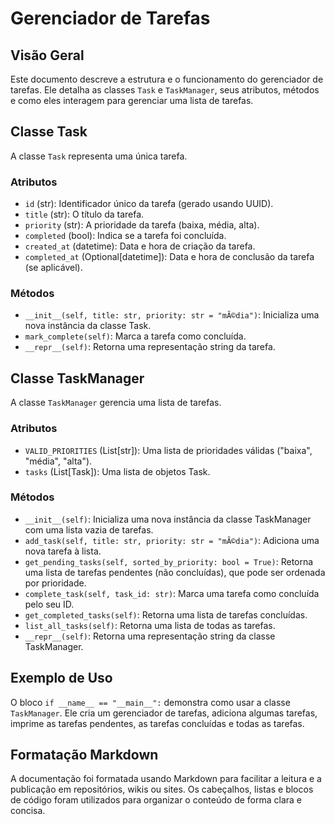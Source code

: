 # Gerenciador de Tarefas

## Visão Geral
Este documento descreve a estrutura e o funcionamento do gerenciador de tarefas. Ele detalha as classes `Task` e `TaskManager`, seus atributos, métodos e como eles interagem para gerenciar uma lista de tarefas.

## Classe Task
A classe `Task` representa uma única tarefa.

### Atributos
- `id` (str): Identificador único da tarefa (gerado usando UUID).
- `title` (str): O título da tarefa.
- `priority` (str): A prioridade da tarefa (baixa, média, alta).
- `completed` (bool): Indica se a tarefa foi concluída.
- `created_at` (datetime): Data e hora de criação da tarefa.
- `completed_at` (Optional[datetime]): Data e hora de conclusão da tarefa (se aplicável).

### Métodos
- `__init__(self, title: str, priority: str = "mÃ©dia")`: Inicializa uma nova instância da classe Task.
- `mark_complete(self)`: Marca a tarefa como concluída.
- `__repr__(self)`: Retorna uma representação string da tarefa.

## Classe TaskManager
A classe `TaskManager` gerencia uma lista de tarefas.

### Atributos
- `VALID_PRIORITIES` (List[str]): Uma lista de prioridades válidas ("baixa", "média", "alta").
- `tasks` (List[Task]): Uma lista de objetos Task.

### Métodos
- `__init__(self)`: Inicializa uma nova instância da classe TaskManager com uma lista vazia de tarefas.
- `add_task(self, title: str, priority: str = "mÃ©dia")`: Adiciona uma nova tarefa à lista.
- `get_pending_tasks(self, sorted_by_priority: bool = True)`: Retorna uma lista de tarefas pendentes (não concluídas), que pode ser ordenada por prioridade.
- `complete_task(self, task_id: str)`: Marca uma tarefa como concluída pelo seu ID.
- `get_completed_tasks(self)`: Retorna uma lista de tarefas concluídas.
- `list_all_tasks(self)`: Retorna uma lista de todas as tarefas.
- `__repr__(self)`: Retorna uma representação string da classe TaskManager.

## Exemplo de Uso
O bloco `if __name__ == "__main__":` demonstra como usar a classe `TaskManager`. Ele cria um gerenciador de tarefas, adiciona algumas tarefas, imprime as tarefas pendentes, as tarefas concluídas e todas as tarefas.

## Formatação Markdown
A documentação foi formatada usando Markdown para facilitar a leitura e a publicação em repositórios, wikis ou sites. Os cabeçalhos, listas e blocos de código foram utilizados para organizar o conteúdo de forma clara e concisa.
